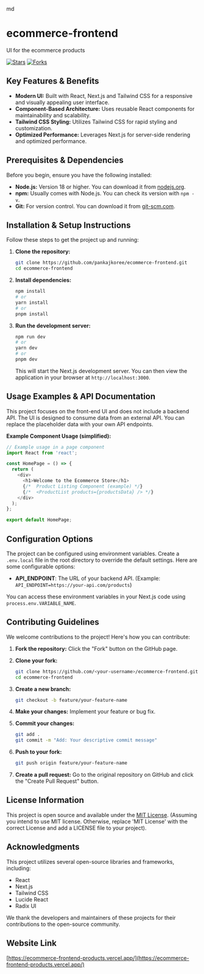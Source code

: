 md
# ecommerce-frontend

UI for the ecommerce products

[![Stars](https://img.shields.io/github/stars/pankajkoree/ecommerce-frontend)](https://github.com/pankajkoree/ecommerce-frontend/stargazers)
[![Forks](https://img.shields.io/github/forks/pankajkoree/ecommerce-frontend)](https://github.com/pankajkoree/ecommerce-frontend/network/members)

## Key Features & Benefits

*   **Modern UI:** Built with React, Next.js and Tailwind CSS for a responsive and visually appealing user interface.
*   **Component-Based Architecture:** Uses reusable React components for maintainability and scalability.
*   **Tailwind CSS Styling:** Utilizes Tailwind CSS for rapid styling and customization.
*   **Optimized Performance:** Leverages Next.js for server-side rendering and optimized performance.

## Prerequisites & Dependencies

Before you begin, ensure you have the following installed:

*   **Node.js:** Version 18 or higher.  You can download it from [nodejs.org](https://nodejs.org/).
*   **npm:**  Usually comes with Node.js.  You can check its version with `npm -v`.
*   **Git:**  For version control.  You can download it from [git-scm.com](https://git-scm.com/).

## Installation & Setup Instructions

Follow these steps to get the project up and running:

1.  **Clone the repository:**

    ```bash
    git clone https://github.com/pankajkoree/ecommerce-frontend.git
    cd ecommerce-frontend
    ```

2.  **Install dependencies:**

    ```bash
    npm install
    # or
    yarn install
    # or
    pnpm install
    ```

3.  **Run the development server:**

    ```bash
    npm run dev
    # or
    yarn dev
    # or
    pnpm dev
    ```

    This will start the Next.js development server. You can then view the application in your browser at `http://localhost:3000`.

## Usage Examples & API Documentation

This project focuses on the front-end UI and does not include a backend API. The UI is designed to consume data from an external API. You can replace the placeholder data with your own API endpoints.

**Example Component Usage (simplified):**

```typescript jsx
// Example usage in a page component
import React from 'react';

const HomePage = () => {
  return (
    <div>
      <h1>Welcome to the Ecommerce Store</h1>
      {/*  Product Listing Component (example) */}
      {/*  <ProductList products={productsData} /> */}
    </div>
  );
};

export default HomePage;

```

## Configuration Options

The project can be configured using environment variables.  Create a `.env.local` file in the root directory to override the default settings.  Here are some configurable options:

*   **API_ENDPOINT**:  The URL of your backend API.  (Example: `API_ENDPOINT=https://your-api.com/products`)

You can access these environment variables in your Next.js code using `process.env.VARIABLE_NAME`.

## Contributing Guidelines

We welcome contributions to the project! Here's how you can contribute:

1.  **Fork the repository:** Click the "Fork" button on the GitHub page.

2.  **Clone your fork:**

    ```bash
    git clone https://github.com/<your-username>/ecommerce-frontend.git
    cd ecommerce-frontend
    ```

3.  **Create a new branch:**

    ```bash
    git checkout -b feature/your-feature-name
    ```

4.  **Make your changes:** Implement your feature or bug fix.

5.  **Commit your changes:**

    ```bash
    git add .
    git commit -m "Add: Your descriptive commit message"
    ```

6.  **Push to your fork:**

    ```bash
    git push origin feature/your-feature-name
    ```

7.  **Create a pull request:** Go to the original repository on GitHub and click the "Create Pull Request" button.

## License Information

This project is open source and available under the [MIT License](LICENSE).  (Assuming you intend to use MIT license. Otherwise, replace 'MIT License' with the correct License and add a LICENSE file to your project).

## Acknowledgments

This project utilizes several open-source libraries and frameworks, including:

*   React
*   Next.js
*   Tailwind CSS
*   Lucide React
*   Radix UI

We thank the developers and maintainers of these projects for their contributions to the open-source community.

## Website Link
[https://ecommerce-frontend-products.vercel.app/](https://ecommerce-frontend-products.vercel.app/)